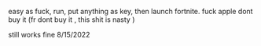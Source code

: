 easy as fuck, run, put anything as key, then launch fortnite.
fuck apple dont buy it
(fr dont buy it , this shit is nasty )


still works fine 8/15/2022
